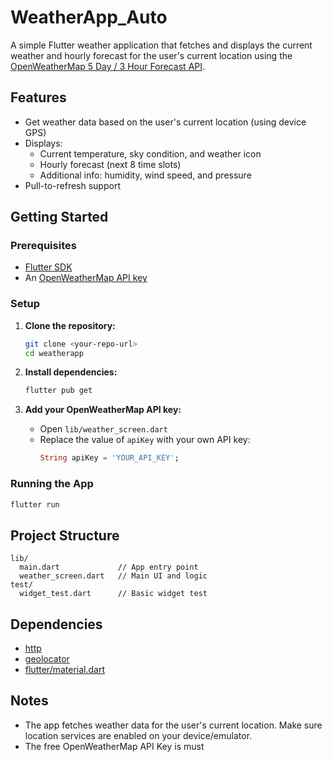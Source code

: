 # WeatherApp_Auto

A simple Flutter weather application that fetches and displays the current weather and hourly forecast for the user's current location using the [OpenWeatherMap 5 Day / 3 Hour Forecast API](https://openweathermap.org/forecast5).

## Features

- Get weather data based on the user's current location (using device GPS)
- Displays:
  - Current temperature, sky condition, and weather icon
  - Hourly forecast (next 8 time slots)
  - Additional info: humidity, wind speed, and pressure
- Pull-to-refresh support

## Getting Started

### Prerequisites

- [Flutter SDK](https://flutter.dev/docs/get-started/install)
- An [OpenWeatherMap API key](https://openweathermap.org/appid)

### Setup

1. **Clone the repository:**
   ```sh
   git clone <your-repo-url>
   cd weatherapp
   ```

2. **Install dependencies:**
   ```sh
   flutter pub get
   ```

3. **Add your OpenWeatherMap API key:**
   - Open `lib/weather_screen.dart`
   - Replace the value of `apiKey` with your own API key:
     ```dart
     String apiKey = 'YOUR_API_KEY';
     ```

### Running the App

```sh
flutter run
```

## Project Structure

```
lib/
  main.dart             // App entry point
  weather_screen.dart   // Main UI and logic
test/
  widget_test.dart      // Basic widget test
```

## Dependencies

- [http](https://pub.dev/packages/http)
- [geolocator](https://pub.dev/packages/geolocator)
- [flutter/material.dart](https://api.flutter.dev/flutter/material/material-library.html)

## Notes

- The app fetches weather data for the user's current location. Make sure location services are enabled on your device/emulator.
- The free OpenWeatherMap API Key is must 

